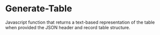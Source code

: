 # Generate-Table
Javascript function that returns a text-based representation of the table when provided the JSON header and record table structure.
